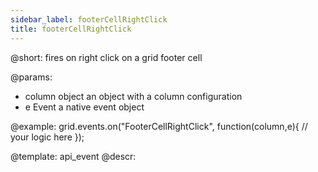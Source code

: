 ```yaml
---
sidebar_label: footerCellRightClick
title: footerCellRightClick
---          
```


@short:
fires on right click on a grid footer cell

@params:
- column		object		an object with a column configuration
- e				Event		a native event object


@example:
grid.events.on("FooterCellRightClick", function(column,e){
    // your logic here
});


@template: api_event
@descr:




